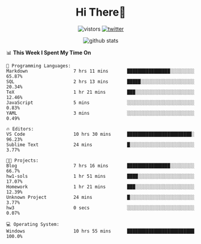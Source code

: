 <h1 align="center">Hi There👋 </h3>

<p align="center">
  <img src="https://visitor-badge.glitch.me/badge?page_id=keithnull" alt="vistors" />
  <a href="https://twitter.com/_keithnull"><img src="https://img.shields.io/badge/@__keithnull-1DA1F2?style=flat&logo=Twitter&logoColor=white" alt="twitter"/></a>
</p>

<p align="center">
  <img src="https://github-readme-stats.vercel.app/api?username=keithnull&count_private=true&show_icons=true&theme=vue-dark&hide_title=true" alt="github stats" />
</p>

<!--START_SECTION:waka-->
📊 **This Week I Spent My Time On** 

```text
💬 Programming Languages: 
Markdown                 7 hrs 11 mins       ████████████████░░░░░░░░░   65.87% 
SQL                      2 hrs 13 mins       █████░░░░░░░░░░░░░░░░░░░░   20.34% 
TeX                      1 hr 21 mins        ███░░░░░░░░░░░░░░░░░░░░░░   12.46% 
JavaScript               5 mins              ░░░░░░░░░░░░░░░░░░░░░░░░░   0.83% 
YAML                     3 mins              ░░░░░░░░░░░░░░░░░░░░░░░░░   0.49%

🔥 Editors: 
VS Code                  10 hrs 30 mins      ████████████████████████░   96.23% 
Sublime Text             24 mins             █░░░░░░░░░░░░░░░░░░░░░░░░   3.77%

🐱‍💻 Projects: 
Blog                     7 hrs 16 mins       ████████████████░░░░░░░░░   66.7% 
hw1-sols                 1 hr 51 mins        ████░░░░░░░░░░░░░░░░░░░░░   17.07% 
Homework                 1 hr 21 mins        ███░░░░░░░░░░░░░░░░░░░░░░   12.39% 
Unknown Project          24 mins             █░░░░░░░░░░░░░░░░░░░░░░░░   3.77% 
hw3                      0 secs              ░░░░░░░░░░░░░░░░░░░░░░░░░   0.07%

💻 Operating System: 
Windows                  10 hrs 55 mins      █████████████████████████   100.0%

```


<!--END_SECTION:waka-->

